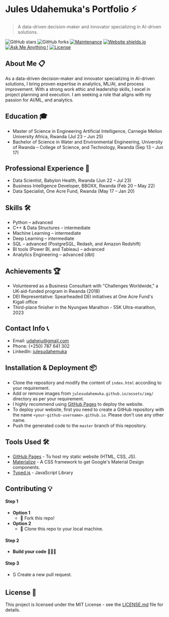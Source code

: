 # Jules Udahemuka's Portfolio ⚡️

> A data-driven decision-maker and innovator specializing in AI-driven solutions.

![GitHub stars](https://img.shields.io/github/stars/julesudahemuka/julesudahemuka.github.io) 
![GitHub forks](https://img.shields.io/github/forks/julesudahemuka/julesudahemuka.github.io)
[![Maintenance](https://img.shields.io/badge/maintained-yes-green.svg)](https://github.com/julesudahemuka/julesudahemuka.github.io/commits/master) 
[![Website shields.io](https://img.shields.io/badge/website-up-yellow)](http://julesudahemuka.github.io/)
[![Ask Me Anything !](https://img.shields.io/badge/ask%20me-linkedin-1abc9c.svg)](https://www.linkedin.com/in/julesudahemuka/)
[![License](http://img.shields.io/:license-mit-blue.svg?style=flat-square)](http://badges.mit-license.org)

## About Me 📋
As a data-driven decision-maker and innovator specializing in AI-driven solutions, I bring proven expertise in analytics, ML/AI, and process improvement. With a strong work ethic and leadership skills, I excel in project planning and execution. I am seeking a role that aligns with my passion for AI/ML, and analytics.

## Education 🎓
- Master of Science in Engineering Artificial Intelligence, Carnegie Mellon University Africa, Rwanda (Jul 23 – Jun 25)
- Bachelor of Science in Water and Environmental Engineering, University of Rwanda – College of Science, and Technology, Rwanda (Sep 13 – Jun 17)

## Professional Experience 💼
- Data Scientist, Babylon Health, Rwanda (Jun 22 – Jul 23)
- Business Intelligence Developer, BBOXX, Rwanda (Feb 20 – May 22) 
- Data Specialist, One Acre Fund, Rwanda (May 17 – Jan 20)

## Skills 🛠️
- Python – advanced
- C++ & Data Structures – intermediate
- Machine Learning – intermediate  
- Deep Learning – intermediate
- SQL – advanced (PostgreSQL, Redash, and Amazon Redshift)
- BI tools (Power BI, and Tableau) – advanced
- Analytics Engineering – advanced (dbt)

## Achievements 🏆
- Volunteered as a Business Consultant with "Challenges Worldwide," a UK-aid-funded program in Rwanda (2018)
- DEI Representative: Spearheaded DEI initiatives at One Acre Fund's Kigali office
- Third-place finisher in the Nyungwe Marathon - 55K Ultra-marathon, 2023

## Contact Info 📞
- Email: udaheju@gmail.com
- Phone: (+250) 787 641 302
- LinkedIn: [julesudahemuka](https://www.linkedin.com/in/julesudahemuka/)

## Installation & Deployment 📦
- Clone the repository and modify the content of `index.html` according to your requirement.
- Add or remove images from `julesudahemuka.github.io/assets/img/` directory as per your requirement.
- I highly recommend using [GitHub Pages](https://pages.github.com/) to deploy the website.
- To deploy your website, first you need to create a GitHub repository with the name `<your-github-username>.github.io`. Please don't use any other name.
- Push the generated code to the `master` branch of this repository.

## Tools Used 🛠️
* [GitHub Pages](https://pages.github.com/) - To host my static website (HTML, CSS, JS).
* [Materialize](https://materializecss.com/) - A CSS framework to get Google's Material Design components.
* [Typed.js](https://mattboldt.com/demos/typed-js/) - JavaScript Library

## Contributing 💡
#### Step 1
- **Option 1**
    - 🍴 Fork this repo!
- **Option 2**
    - 👯 Clone this repo to your local machine.

#### Step 2
- **Build your code** 🔨🔨🔨

#### Step 3
- 🔃 Create a new pull request.

## License 📄
This project is licensed under the MIT License - see the [LICENSE.md](./LICENSE) file for details.
